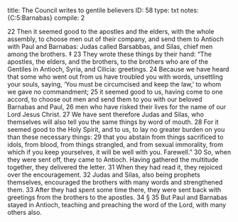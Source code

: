 title:          The Council writes to gentile believers
ID:             58
type:           txt
notes:          {C:5:Barnabas}
compile:        2


 22 Then it seemed good to the apostles and the elders, with the whole assembly, to choose men out of their company, and send them to Antioch with Paul and Barnabas: Judas called Barsabbas, and Silas, chief men among the brothers. ‡ 23 They wrote these things by their hand:
“The apostles, the elders, and the brothers, to the brothers who are of the Gentiles in Antioch, Syria, and Cilicia: greetings. 24 Because we have heard that some who went out from us have troubled you with words, unsettling your souls, saying, ‘You must be circumcised and keep the law,’ to whom we gave no commandment; 25 it seemed good to us, having come to one accord, to choose out men and send them to you with our beloved Barnabas and Paul, 26 men who have risked their lives for the name of our Lord Jesus Christ. 27 We have sent therefore Judas and Silas, who themselves will also tell you the same things by word of mouth. 28 For it seemed good to the Holy Spirit, and to us, to lay no greater burden on you than these necessary things: 29 that you abstain from things sacrificed to idols, from blood, from things strangled, and from sexual immorality, from which if you keep yourselves, it will be well with you. Farewell.”
30 So, when they were sent off, they came to Antioch. Having gathered the multitude together, they delivered the letter. 31 When they had read it, they rejoiced over the encouragement. 32 Judas and Silas, also being prophets themselves, encouraged the brothers with many words and strengthened them. 33 After they had spent some time there, they were sent back with greetings from the brothers to the apostles. 34  § 35 But Paul and Barnabas stayed in Antioch, teaching and preaching the word of the Lord, with many others also. 